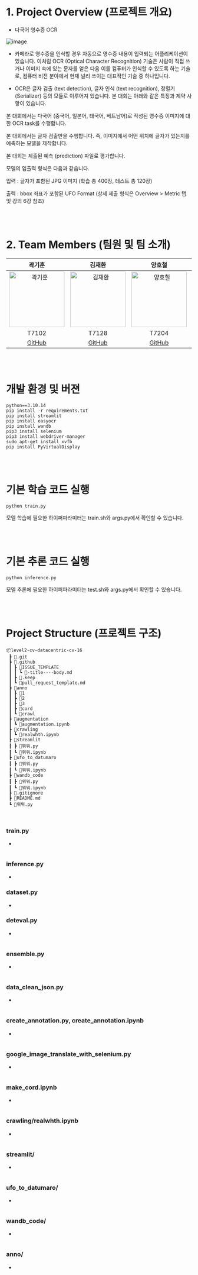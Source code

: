 

# 1. Project Overview (프로젝트 개요)
- 다국어 영수증 OCR

![image](https://github.com/user-attachments/assets/e866601e-0938-4b0d-bc66-4f1eda497abf)

- 카메라로 영수증을 인식할 경우 자동으로 영수증 내용이 입력되는 어플리케이션이 있습니다. 이처럼 OCR (Optical Character Recognition) 기술은 사람이 직접 쓰거나 이미지 속에 있는 문자를 얻은 다음 이를 컴퓨터가 인식할 수 있도록 하는 기술로, 컴퓨터 비전 분야에서 현재 널리 쓰이는 대표적인 기술 중 하나입니다.

- OCR은 글자 검출 (text detection), 글자 인식 (text recognition), 정렬기 (Serializer) 등의 모듈로 이루어져 있습니다. 본 대회는 아래와 같은 특징과 제약 사항이 있습니다.

본 대회에서는 다국어 (중국어, 일본어, 태국어, 베트남어)로 작성된 영수증 이미지에 대한 OCR task를 수행합니다.

본 대회에서는 글자 검출만을 수행합니다. 즉, 이미지에서 어떤 위치에 글자가 있는지를 예측하는 모델을 제작합니다.

본 대회는 제출된 예측 (prediction) 파일로 평가합니다.

모델의 입출력 형식은 다음과 같습니다.

입력 : 글자가 포함된 JPG 이미지 (학습 총 400장, 테스트 총 120장)

출력 : bbox 좌표가 포함된 UFO Format (상세 제출 형식은 Overview > Metric 탭 및 강의 6강 참조)

<br/>
<br/>

# 2. Team Members (팀원 및 팀 소개)
| 곽기훈 | 김재환 | 양호철 | 오종민 | 조소윤 | 홍유향 |
|:------:|:------:|:------:|:------:|:------:|:------:|
| <img src="https://github.com/user-attachments/assets/fb56b1d0-9c5c-49c0-a274-f5b7ff7ab8b1" alt="곽기훈" width="150"> | <img src="https://github.com/user-attachments/assets/28a7109b-4959-473c-a6e4-5ee736370ab6" alt="김재환" width="150"> | <img src="https://github.com/user-attachments/assets/9007ffff-765c-4ffa-80bf-31668fe199ba" alt="양호철" width="150"> | <img src="https://github.com/user-attachments/assets/8760f7bd-10d8-4397-952b-f1ca562b90d4" alt="오종민" width="150"> | <img src="https://github.com/user-attachments/assets/22baca4a-189a-4bc3-ab1c-8f6256637a16" alt="조소윤" width="150"> | <img src="https://github.com/user-attachments/assets/91f96db7-3137-42d2-9175-8a55f1493b31" alt="홍유향" width="150"> |
| T7102 | T7128 | T7204 | T7207 | T7252 | T7267 |
| [GitHub](https://github.com/kkh090) | [GitHub](https://github.com/Ja2Hw) | [GitHub](https://github.com/hocheol0303) | [GitHub](https://github.com/sejongmin) | [GitHub](https://github.com/whthdbs03) | [GitHub](https://github.com/hyanghyanging) | 

<br/>
<br/>

# 개발 환경 및 버젼
```
python==3.10.14
pip install -r requirements.txt
pip install streamlit
pip install easyocr
pip install wandb
pip3 install selenium
pip3 install webdriver-manager
sudo apt-get install xvfb
pip install PyVirtualDisplay
```

<br/>
<br/>

# 기본 학습 코드 실행
```
python train.py
```
모델 학습에 필요한 하이퍼파라미터는 train.sh와 args.py에서 확인할 수 있습니다. 

<br/>
<br/>

# 기본 추론 코드 실행
```
python inference.py
```
모델 추론에 필요한 하이퍼파라미터는 test.sh와 args.py에서 확인할 수 있습니다. 

<br/>
<br/>

# Project Structure (프로젝트 구조)
```plaintext
📦level2-cv-datacentric-cv-16
 ┣ 📂.git
 ┣ 📂.github
 ┃ ┣ 📂ISSUE_TEMPLATE
 ┃ ┃ ┗ 📜-title----body.md
 ┃ ┣ 📜.keep
 ┃ ┗ 📜pull_request_template.md
 ┣ 📂anno
 ┃ ┣ 📂1
 ┃ ┣ 📂2
 ┃ ┣ 📂3
 ┃ ┣ 📂cord
 ┃ ┗ 📂crawl
 ┣ 📂augmentation
 ┃ ┗ 📜augmentation.ipynb
 ┣ 📂crawling
 ┃ ┗ 📜realwhth.ipynb
 ┣ 📂streamlit
 ┃ ┣ 📜뭐뭐.py
 ┃ ┗ 📜뭐뭐.ipynb
 ┣ 📂ufo_to_datumaro
 ┃ ┣ 📜뭐뭐.py
 ┃ ┗ 📜뭐뭐.ipynb
 ┣ 📂wandb_code
 ┃ ┣ 📜뭐뭐.py
 ┃ ┗ 📜뭐뭐.ipynb
 ┣ 📜.gitignore
 ┣ 📜README.md
 ┗ 📜뭐뭐.py
```

<br/>

### train.py
- 
```

```
### inference.py
- 

### dataset.py
- 

### deteval.py
- 
```

```
### ensemble.py
- 
```

```
### data_clean_json.py
- 
```

```
### create_annotation.py, create_annotation.ipynb
- 
```
```

### google_image_translate_with_selenium.py
- 
```
```

### make_cord.ipynb
- 
```
```

### crawling/realwhth.ipynb
- 
```

```
### streamlit/
- 
```
```
### ufo_to_datumaro/
-
```

```
### wandb_code/
- 
```

```
### anno/
- 
```

```
